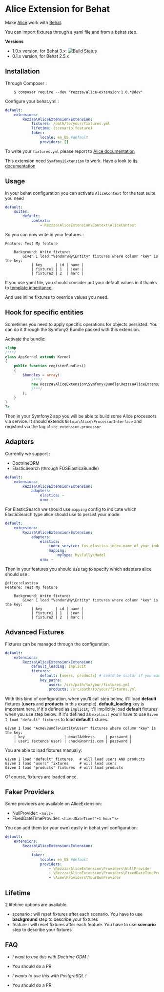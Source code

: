 Alice Extension for Behat
=========================

Make [Alice](https://github.com/nelmio/alice) work with [Behat](https://github.com/behat/behat).

You can import fixtures through a yaml file and from a behat step.

**Versions**  
* 1.0.x version, for Behat 3.x: [![Build Status](https://travis-ci.org/rezzza/alice-extension.svg?branch=master)](https://travis-ci.org/rezzza/alice-extension)
* 0.1.x version, for Behat 2.5.x


Installation
------------

Through Composer :

        $ composer require --dev "rezzza/alice-extension:1.0.*@dev"

Configure your behat.yml :
```yml
default:
    extensions:
        Rezzza\AliceExtension\Extension:
            fixtures: /path/to/your/fixtures.yml
            lifetime: (scenario|feature)
            faker:
                locale: en_US #default
                providers: []
```

To write your `fixtures.yml` please report to [Alice documentation](https://github.com/nelmio/alice#creating-fixtures)

This extension need `Symfony2Extension` to work. Have a look to [its documentation](http://extensions.behat.org/symfony2/index.html)

Usage
-----

In your behat configuration you can activate `AliceContext` for the test suite you need

```yml
default:
    suites:
        default:
            contexts:
                - Rezzza\AliceExtension\Context\AliceContext
```

So you can now write in your features :
```feature
Feature: Test My feature

    Background: Write fixtures
        Given I load "Vendor\My\Entity" fixtures where column "key" is the key:
            | key      | id | name |
            | fixture1 | 1  | jean |
            | fixture2 | 2  | marc |
```

If you use yaml file, you should consider put your default values in it thanks to [template inheritance](https://github.com/nelmio/alice#fixture-inheritance).

And use inline fixtures to override values you need.

Hook for specific entities
--------------------------

Sometimes you need to apply specific operations for objects persisted. You can do it through the Symfony2 Bundle packed with this extension.

Activate the bundle:
```php
<?php
/***/
class AppKernel extends Kernel
{
    public function registerBundles()
    {
        $bundles = array(
            /***/
            new Rezzza\AliceExtension\Symfony\Bundle\RezzzaAliceExtensionBundle()
            /***/
        );
    }
}
?>
```

Then in your Symfony2 app you will be able to build some Alice processors via service. It should extends `Nelmio\Alice\ProcessorInterface` and registred via the tag `alice_extension.processor`

Adapters
--------

Currently we support :

* DoctrineORM
* ElasticSearch (through FOSElasticaBundle)

```yml
default:
    extensions:
        Rezzza\AliceExtension\Extension:
            adapters:
                elastica: ~
                orm: ~

```

For ElasticSearch we should use `mapping` config to indicate which ElasticSearch type alice should use to persist your mode:

```yml
default:
    extensions:
        Rezzza\AliceExtension\Extension:
            adapters:
                elastica:
                    index_service: fos_elastica.index.name_of_your_index
                    mapping:
                        myType: My\Fully\Model
                orm: ~

```

Then in your features you should use tag to specify which adapters alice should use :

```feature
@alice:elastica
Feature: Test My feature

    Background: Write fixtures
        Given I load "Vendor\My\Entity" fixtures where column "key" is the key:
            | key      | id | name |
            | fixture1 | 1  | jean |
            | fixture2 | 2  | marc |
```

Advanced Fixtures
-----------------

Fixtures can be managed through the configuration.

```yml
default:
    extensions:
        Rezzza\AliceExtension\Extension:
            default_loading: implicit
            fixtures:
                default: [users, products] # could be scalar if you want only one => users
                key_paths:
                    users: /src/path/to/your/fixtures.yml
                    products: /src/path/to/your/fixtures.yml
```

With this kind of configuration, when you'll call step below, it'll load **default** fixtures (**users** and **products** in this example).
**default_loading** key is important here, if it's defined as `implicit`, it'll implicitly load **default** fixtures when you use step below. If it's defined as `explicit` you'll have to use `Given I load "default" fixtures` to load **default** fixtures.

```
Given I load "Acme\Bundle\Entity\User" fixtures where column "key" is the key:
    | key                  | emailAddress     | password |
    | user1 (extends user) | chuck@norris.com | password |
```

You are able to load fixtures manually:

```
Given I load "default" fixtures   # will load users AND products
Given I load "users" fixtures     # will load users
Given I load "products" fixtures  # will load products
```

Of course, fixtures are loaded once.



Faker Providers
---------------

Some providers are available on AliceExtension:

- NullProvider: `<null>`
- FixedDateTimeProvider: `<fixedDateTime("+1 hour")>`

You can add them (or your own) easily in behat.yml configuration:

```yml
default:
    extensions:
        Rezzza\AliceExtension\Extension:
            .....
            faker:
                locale: en_US #default
                providers:
                    - \Rezzza\AliceExtension\Providers\NullProvider
                    - \Rezzza\AliceExtension\Providers\FixedDateTimeProvider
                    - \Acme\Providers\YourOwnProvider
```


Lifetime
--------
2 lifetime options are available.

* scenario : will reset fixtures after each scenario. You have to use **background** step to describe your fixtures
* feature : will reset fixtures after each feature. You have to use **scenario** step to describe your fixtures

FAQ
---
* *I want to use this with Doctrine ODM !*
* You should do a PR

* *I wanto to use this with PostgreSQL !*
* You should do a PR
